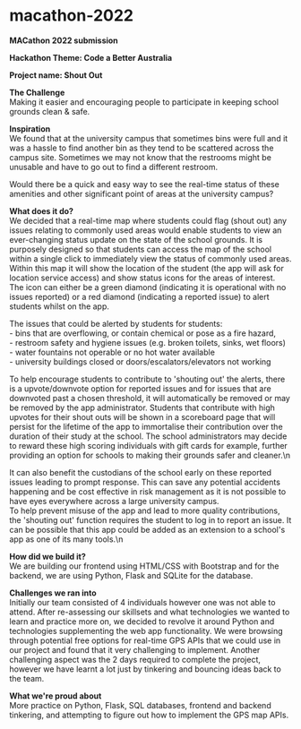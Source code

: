 # macathon-2022
**MACathon 2022 submission**

**Hackathon Theme: Code a Better Australia**

**Project name: Shout Out**

**The Challenge**<br />
Making it easier and encouraging people to participate in keeping school grounds clean & safe.

**Inspiration**<br />
We found that at the university campus that sometimes bins were full and it was a hassle to find another bin as they tend to be scattered across the campus site.
Sometimes we may not know that the restrooms might be unusable and have to go out to find a different restroom.

Would there be a quick and easy way to see the real-time status of these amenities and other significant point of areas at the university campus?


**What does it do?**<br />
We decided that a real-time map where students could flag (shout out) any issues relating to commonly used areas would enable students to view an ever-changing status update on the state of the school grounds.
It is purposely designed so that students can access the map of the school within a single click to immediately view the status of commonly used areas. 
Within this map it will show the location of the student (the app will ask for location service access) and show status icons for the areas of interest.
The icon can either be a green diamond (indicating it is operational with no issues reported) or a red diamond (indicating a reported issue) to alert students whilst on the app.<br />

The issues that could be alerted by students for students:<br />
    - bins that are overflowing, or contain chemical or pose as a fire hazard,<br />
    - restroom safety and hygiene issues (e.g. broken toilets, sinks, wet floors)<br />
    - water fountains not operable or no hot water available<br />
    - university buildings closed or doors/escalators/elevators not working<br />

To help encourage students to contribute to 'shouting out' the alerts, there is a upvote/downvote option for reported issues and for issues that are downvoted past a chosen threshold, it will automatically be removed or may be removed by the app administrator.
Students that contribute with high upvotes for their shout outs will be shown in a scoreboard page that will persist for the lifetime of the app to immortalise their contribution over the duration of their study at the school. The school administrators may decide to reward these high scoring individuals with gift cards for example, further providing an option for schools to making their grounds safer and cleaner.\n

It can also benefit the custodians of the school early on these reported issues leading to prompt response. This can save any potential accidents happening and be cost effective in risk management as it is not possible to have eyes everywhere across a large university campus.<br />
To help prevent misuse of the app and lead to more quality contributions, the 'shouting out' function requires the student to log in to report an issue. It can be possible that this app could be added as an extension to a school's app as one of its many tools.\n


**How did we build it?**<br />
We are building our frontend using HTML/CSS with Bootstrap and for the backend, we are using Python, Flask and SQLite for the database.<br />

**Challenges we ran into**<br />
Initially our team consisted of 4 individuals however one was not able to attend. After re-assessing our skillsets and what technologies we wanted to learn and practice more on, we decided to revolve it around Python and technologies supplementing the web app functionality.
We were browsing through potential free options for real-time GPS APIs that we could use in our project and found that it very challenging to implement. Another challenging aspect was the 2 days required to complete the project, however we have learnt a lot just by tinkering and bouncing ideas back to the team.<br />

**What we're proud about**<br />
More practice on Python, Flask, SQL databases, frontend and backend tinkering, and attempting to figure out how to implement the GPS map APIs.